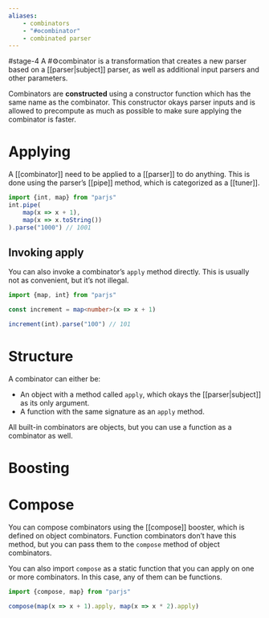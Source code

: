 ```yaml
---
aliases:
    - combinators
    - "#⚙️combinator"
    - combinated parser
---
```

#stage-4
A #⚙️combinator is a transformation that creates a new parser based on a [[parser|subject]] parser, as well as additional input parsers and other parameters. 

Combinators are **constructed** using a constructor function which has the same name as the combinator. This constructor okays parser inputs and is allowed to precompute as much as possible to make sure applying the combinator is faster.
# Applying
A [[combinator]] need to be applied to a [[parser]] to do anything. This is done using the parser’s [[pipe]] method, which is categorized as a [[tuner]]. 

```ts title:applying-combinator.ts
import {int, map} from "parjs"
int.pipe(
    map(x => x + 1),
    map(x => x.toString())
).parse("1000") // 1001
```
## Invoking apply
You can also invoke a combinator’s `apply` method directly. This is usually not as convenient, but it’s not illegal. 

```ts title:combinators.apply.ts
import {map, int} from "parjs"

const increment = map<number>(x => x + 1)

increment(int).parse("100") // 101
```
# Structure
A combinator can either be:
- An object with a method called `apply`, which okays the [[parser|subject]] as its only argument.
- A function with the same signature as an `apply` method.

All built-in combinators are objects, but you can use a function as a combinator as well.
# Boosting

# Compose
You can compose combinators using the [[compose]] booster, which is defined on object combinators. Function combinators don’t have this method, but you can pass them to the `compose` method of object combinators.

You can also import `compose` as a static function that you can apply on one or more combinators. In this case, any of them can be functions.

```ts title:combinators.compose.ts
import {compose, map} from "parjs"

compose(map(x => x + 1).apply, map(x => x * 2).apply)
```

